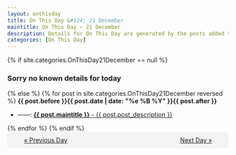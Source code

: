 ```yaml
---
layout: onthisday
title: On This Day &#124; 21 December
maintitle: On This Day — 21 December
description: Details for On This Day are generated by the posts added to the website so the content is subject to changes/updates over time.
categories: [On This Day]
---
```


{% if site.categories.OnThisDay21December == null %}
<h3>Sorry no known details for today</h3>
{% else %}
{% for post in site.categories.OnThisDay21December reversed %}
<strong>{{ post.before }}{{ post.date | date: "%e %B %Y" }}{{ post.after }}</strong>
<ul>
<li> ——: <a class="{{ post.class }}" href="{{ post.url }}"><strong>{{ post.maintitle }}</strong> - {{ post.post_description }}</a></li>
</ul>
{% endfor %}
{% endif %}

<div style="background-color: #f3f3f3; padding: 10px; border-radius: 5px; text-align: center; display: flex; justify-content: space-evenly;">
<a href="/onthisday/12/12-20">« Previous Day</a>
<span style="visibility:hidden;">[ Visit Leap Year February 29 ]</span>
<a href="/onthisday/12/12-22">Next Day »</a>
</div>
